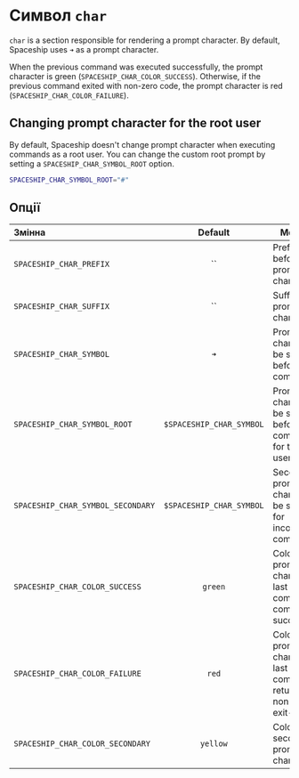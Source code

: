 # Символ `char`

`char` is a section responsible for rendering a prompt character. By default, Spaceship uses `➜` as a prompt character.

When the previous command was executed successfully, the prompt character is green (`SPACESHIP_CHAR_COLOR_SUCCESS`). Otherwise, if the previous command exited with non-zero code, the prompt character is red (`SPACESHIP_CHAR_COLOR_FAILURE`).

## Changing prompt character for the root user

By default, Spaceship doesn't change prompt character when executing commands as a root user. You can change the custom root prompt by setting a `SPACESHIP_CHAR_SYMBOL_ROOT` option.

```zsh title=".zshrc"
SPACESHIP_CHAR_SYMBOL_ROOT="#"
```

## Опції

| Змінна                            |         Default          | Meaning                                                              |
|:--------------------------------- |:------------------------:| -------------------------------------------------------------------- |
| `SPACESHIP_CHAR_PREFIX`           |            ``            | Prefix before prompt character                                       |
| `SPACESHIP_CHAR_SUFFIX`           |            ``            | Suffix after prompt character                                        |
| `SPACESHIP_CHAR_SYMBOL`           |           `➜`            | Prompt character to be shown before any command                      |
| `SPACESHIP_CHAR_SYMBOL_ROOT`      | `$SPACESHIP_CHAR_SYMBOL` | Prompt character to be shown before any command for the root user    |
| `SPACESHIP_CHAR_SYMBOL_SECONDARY` | `$SPACESHIP_CHAR_SYMBOL` | Secondary prompt character to be shown for incomplete commands       |
| `SPACESHIP_CHAR_COLOR_SUCCESS`    |         `green`          | Color of prompt character if last command completes successfully     |
| `SPACESHIP_CHAR_COLOR_FAILURE`    |          `red`           | Color of prompt character if last command returns non-zero exit-code |
| `SPACESHIP_CHAR_COLOR_SECONDARY`  |         `yellow`         | Color of secondary prompt character                                  |
